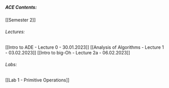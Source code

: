 ##### ACE Contents:
 [[Semester 2]]
###### Lectures:
 [[Intro to ADE - Lecture 0 - 30.01.2023]]
 [[Analysis of Algorithms - Lecture 1 - 03.02.2023]]
 [[Intro to big-Oh - Lecture 2a - 06.02.2023]]

###### Labs:
[[Lab 1 - Primitive Operations]]